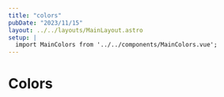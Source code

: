```yaml
---
title: "colors"
pubDate: "2023/11/15"
layout: ../../layouts/MainLayout.astro
setup: |
  import MainColors from '../../components/MainColors.vue';
---
```


<h1>Colors</h1>
<MainColors />
